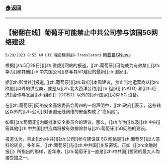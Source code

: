 ###  [:house:返回](README.md)
---


## 【秘翻在线】葡萄牙可能禁止中共公司参与该国5G网络建设
`5/29/2023 8:52 AM UTC 秘密翻譯組G-Translators` [轉載自GNews](https://gnews.org/articles/1339309)

根据[[zh:5月28日]][[zh:雅虎]]网站的报道，[[zh:葡萄牙]]可能成为有效禁止[[zh:华为]]和其他[[zh:中共国公司]]参与其5G建设的最新[[zh:国家]]。

据[[zh:彭博社]]报道, [[zh:葡萄牙]][[zh:政府]]本周建议，禁止当地运营商从[[zh:欧盟]]以外的供应商，或是从[[zh:北大西洋公约]][[zh:组织]] (NATO) 和[[zh:经济]]合作与发展[[zh:组织]]（OCED）以外的[[zh:国家]]采购 5G 设备。

在[[zh:葡萄牙]]网络安全高级委员会周四的一份声明中，[[zh:政府]]表示，这些辖区以外的[[zh:公司]]对该国无线网络的安全构成了“高风险”。

如果[[zh:葡萄牙]]内阁批准安全委员会的建议，那么，[[zh:华为]]以及[[zh:中兴]]等其他[[zh:中共国]]供应商将被有效排除参与[[zh:葡萄牙]]5G网络的建设。

报道认为，禁止[[zh:中共]][[zh:公司]]参与建设其 5G 网络是[[zh:葡萄牙]]出人意料的转变。多年来，[[zh:葡萄牙]]与[[zh:中共国]]关系密切。正如《[[zh:金融时报]]》所指出的那样，近年来，[[zh:葡萄牙]]一直是[[zh:中共国]]投资的最大人均接受国之一。
